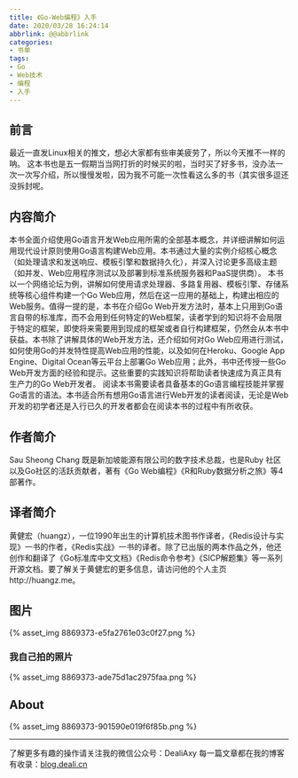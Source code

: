 ```yaml
---
title: 《Go-Web编程》入手
date: 2020/03/28 16:24:14
abbrlink: @@abbrlink
categories:
- 书单
tags:
- Go
- Web技术
- 编程
- 入手
---
```

## 前言
最近一直发Linux相关的推文，想必大家都有些审美疲劳了，所以今天推不一样的呐。
这本书也是五一假期当当网打折的时候买的啦，当时买了好多书，没办法一次一次写介绍，所以慢慢发啦，因为我不可能一次性看这么多的书（其实很多逗还没拆封呢。

## 内容简介
本书全面介绍使用Go语言开发Web应用所需的全部基本概念，并详细讲解如何运用现代设计原则使用Go语言构建Web应用。本书通过大量的实例介绍核心概念（如处理请求和发送响应、模板引擎和数据持久化），并深入讨论更多高级主题（如并发、Web应用程序测试以及部署到标准系统服务器和PaaS提供商）。
本书以一个网络论坛为例，讲解如何使用请求处理器、多路复用器、模板引擎、存储系统等核心组件构建一个Go Web应用，然后在这一应用的基础上，构建出相应的Web服务。值得一提的是，本书在介绍Go Web开发方法时，基本上只用到Go语言自带的标准库，而不会用到任何特定的Web框架，读者学到的知识将不会局限于特定的框架，即使将来需要用到现成的框架或者自行构建框架，仍然会从本书中获益。本书除了讲解具体的Web开发方法，还介绍如何对Go Web应用进行测试，如何使用Go的并发特性提高Web应用的性能，以及如何在Heroku、Google App Engine、Digital Ocean等云平台上部署Go Web应用；此外，书中还传授一些Go Web开发方面的经验和提示。这些重要的实践知识将帮助读者快速成为真正具有生产力的Go Web开发者。
阅读本书需要读者具备基本的Go语言编程技能并掌握Go语言的语法。本书适合所有想用Go语言进行Web开发的读者阅读，无论是Web开发的初学者还是入行已久的开发者都会在阅读本书的过程中有所收获。 

## 作者简介
Sau Sheong Chang 既是新加坡能源有限公司的数字技术总裁，也是Ruby 社区以及Go社区的活跃贡献者，著有《Go Web编程》《R和Ruby数据分析之旅》等4 部著作。

## 译者简介
黄健宏（huangz），一位1990年出生的计算机技术图书作译者，《Redis设计与实现》一书的作者，《Redis实战》一书的译者。除了已出版的两本作品之外，他还创作和翻译了《Go标准库中文文档》《Redis命令参考》《SICP解题集》等一系列开源文档。要了解关于黄健宏的更多信息，请访问他的个人主页http://huangz.me。 

## 图片
{% asset_img 8869373-e5fa2761e03c0f27.png %}

### 我自己拍的照片
{% asset_img 8869373-ade75d1ac2975faa.png %}

## About
{% asset_img 8869373-901590e019f6f85b.png %}

---------------
了解更多有趣的操作请关注我的微信公众号：DealiAxy
每一篇文章都在我的博客有收录：[blog.deali.cn](http://blog.deali.cn)
